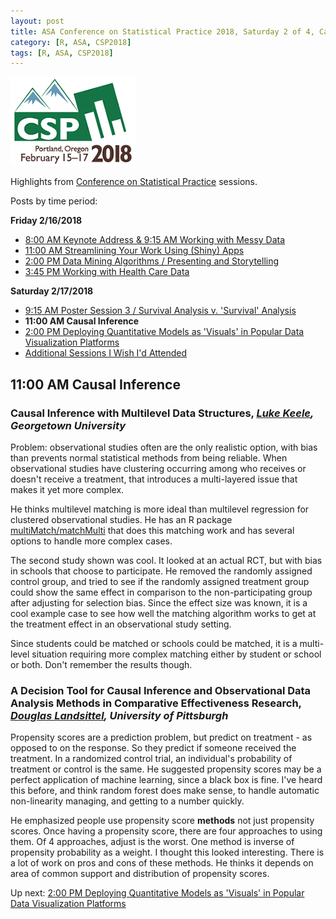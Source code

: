 ```yaml
---
layout: post
title: ASA Conference on Statistical Practice 2018, Saturday 2 of 4, Causal Inference
category: [R, ASA, CSP2018]
tags: [R, ASA, CSP2018]
---
```


![CSP Conf Logo](/images/csp2018.png "Conference Logo")

Highlights from [Conference on Statistical Practice](https://ww2.amstat.org/meetings/csp/2018/index.cfm) sessions. 

Posts by time period:

**Friday 2/16/2018**
* [8:00 AM Keynote Address & 9:15 AM Working with Messy Data](2018-02-16-CSP2018-Fri-8am.md)
* [11:00 AM Streamlining Your Work Using (Shiny) Apps](2018-02-17-CSP2018-Fri-11am.md)
* [2:00 PM Data Mining Algorithms / Presenting and Storytelling](2018-02-17-CSP2018-Fri-2pm.md)
* [3:45 PM Working with Health Care Data](2018-02-17-CSP2018-Fri-345pm.md)

**Saturday 2/17/2018**
* [9:15 AM Poster Session 3 / Survival Analysis v. 'Survival' Analysis](2018-02-17-CSP2018-Sat-915am.md)
* **11:00 AM Causal Inference**
* [2:00 PM Deploying Quantitative Models as 'Visuals' in Popular Data Visualization Platforms](2018-02-18-CSP2018-Sat-2pm.md)
* [Additional Sessions I Wish I'd Attended](2018-02-19-CSP2018-Fri-Additional.md)

## 11:00 AM Causal Inference 

### Causal Inference with Multilevel Data Structures, *[Luke Keele](http://lukekeele.com/), Georgetown University*

Problem: observational studies often are the only realistic option, with bias than prevents normal statistical methods from being reliable. When observational studies have clustering occurring among who receives or doesn't receive a treatment, that introduces a multi-layered issue that makes it yet more complex.

He thinks multilevel matching is more ideal than multilevel regression for clustered observational studies. He has an R package [multiMatch/matchMulti](https://cran.r-project.org/web/packages/matchMulti/index.html) that does this matching work and has several options to handle more complex cases. 

The second study shown was cool. It looked at an actual RCT, but with bias in schools that choose to participate. He removed the randomly assigned control group, and tried to see if the randomly assigned treatment group could show the same effect in comparison to the non-participating group after adjusting for selection bias. Since the effect size was known, it is a cool example case to see how well the matching algorithm works to get at the treatment effect in an observational study setting. 

Since students could be matched or schools could be matched, it is a multi-level situation requiring more complex matching either by student or school or both. Don't remember the results though.


### A Decision Tool for Causal Inference and Observational Data Analysis Methods in Comparative Effectiveness Research, *[Douglas Landsittel](http://www.dbmi.pitt.edu/node/52371), University of Pittsburgh*

Propensity scores are a prediction problem, but predict on treatment - as opposed to on the response. So they predict if someone received the treatment. In a randomized control trial, an individual's probability of treatment or control is the same. He suggested propensity scores may be a perfect application of machine learning, since a black box is fine. I've heard this before, and think random forest does make sense, to handle automatic non-linearity managing, and getting to a number quickly. 

He emphasized people use propensity score **methods** not just propensity scores. 
Once having a propensity score, there are four approaches to using them. Of 4 approaches, adjust is the worst. 
One method is inverse of propensity probability as a weight. I thought this looked interesting. There is a lot of work on pros and cons of these methods. He thinks it depends on area of common support and distribution of propensity scores.

Up next: [2:00 PM Deploying Quantitative Models as 'Visuals' in Popular Data Visualization Platforms](2018-02-18-CSP2018-Sat-2pm.md)
